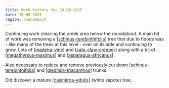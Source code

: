 ```yaml
---
title: Work history for 16-08-2025
date: 16-08-2025
region: roundabout
---
```


Continuing work clearing the creek area below the roundabout. A main bit of work was removing a [[schinus-terebinthifolia]] tree that due to floods was - like many of the trees at this level - over on its side and continuing to grow. Lots of [[madeira-vine]] and [[cats-claw-creeper]] along with a bit of [[megathyrsus-maximus]] and [[asparagus-africanus]].

Also necessary to reduce and remove previously cut down [[schinus-terebinthifolia]] and [[gleditsia-triacanthos]] trunks.

Did discover a mature [[casimiroa-edulis]] (white sapote) tree.

[//begin]: # "Autogenerated link references for markdown compatibility"
[schinus-terebinthifolia]: ../../plants/schinus-terebinthifolia "Schinus Terebinthifolia (Brazilian pepper tree)"
[madeira-vine]: ../../plants/madeira-vine "Madeira vine (Anredera cordifolia)"
[cats-claw-creeper]: ../../plants/cats-claw-creeper "Cat's claw creeper (Dolichandra unguis-cati)"
[megathyrsus-maximus]: ../../plants/megathyrsus-maximus "Megathyrsus maximus (Guinea grass)"
[asparagus-africanus]: ../../plants/asparagus-africanus "Asparagus africanus (Climbing asparagus fern)"
[gleditsia-triacanthos]: ../../plants/gleditsia-triacanthos "Gleditsia triacanthos (Honey Locust)"
[casimiroa-edulis]: ../../plants/casimiroa-edulis "Casimiroa edulis (White sapote)"
[//end]: # "Autogenerated link references"